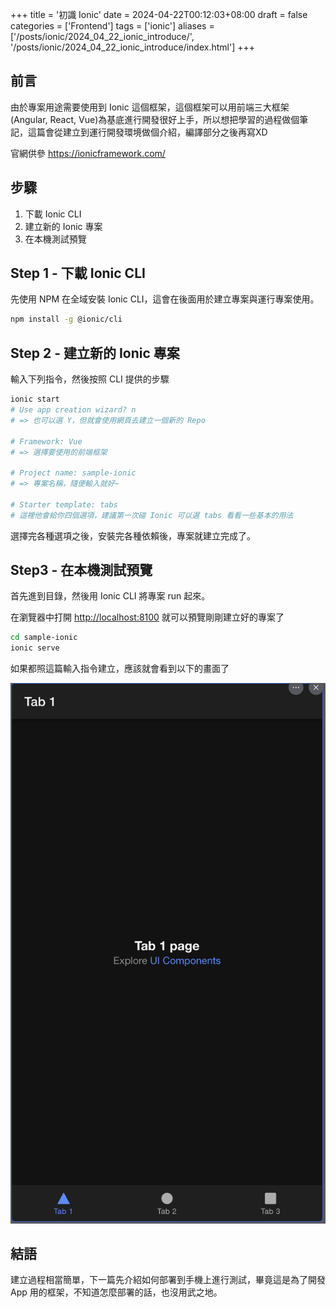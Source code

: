 +++
title = '初識 Ionic'
date = 2024-04-22T00:12:03+08:00
draft = false
categories = ['Frontend']
tags = ['ionic']
aliases = ['/posts/ionic/2024_04_22_ionic_introduce/', '/posts/ionic/2024_04_22_ionic_introduce/index.html']
+++

## 前言

由於專案用途需要使用到 Ionic 這個框架，這個框架可以用前端三大框架 (Angular, React, Vue)為基底進行開發很好上手，所以想把學習的過程做個筆記，這篇會從建立到運行開發環境做個介紹，編譯部分之後再寫XD

官網供參 <https://ionicframework.com/>

## 步驟

1. 下載 Ionic CLI
2. 建立新的 Ionic 專案
3. 在本機測試預覽

## Step 1 - 下載 Ionic CLI

先使用 NPM 在全域安裝 Ionic CLI，這會在後面用於建立專案與運行專案使用。

```bash
npm install -g @ionic/cli
```

## Step 2 - 建立新的 Ionic 專案

輸入下列指令，然後按照 CLI 提供的步驟

```bash
ionic start
# Use app creation wizard? n
# => 也可以選 Y，但就會使用網頁去建立一個新的 Repo

# Framework: Vue
# => 選擇要使用的前端框架

# Project name: sample-ionic
# => 專案名稱，隨便輸入就好~

# Starter template: tabs
# 這裡他會給你四個選項，建議第一次碰 Ionic 可以選 tabs 看看一些基本的用法
```

選擇完各種選項之後，安裝完各種依賴後，專案就建立完成了。

## Step3 - 在本機測試預覽

首先進到目錄，然後用 Ionic CLI 將專案 run 起來。

在瀏覽器中打開 <http://localhost:8100> 就可以預覽剛剛建立好的專案了

```bash
cd sample-ionic
ionic serve
```

如果都照這篇輸入指令建立，應該就會看到以下的畫面了

![ionic preview](./ionic-preview.png)

## 結語

建立過程相當簡單，下一篇先介紹如何部署到手機上進行測試，畢竟這是為了開發 App 用的框架，不知道怎麼部署的話，也沒用武之地。

